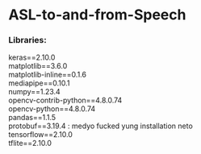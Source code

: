 # ASL-to-and-from-Speech

### Libraries:

keras==2.10.0 <br/>
matplotlib==3.6.0 <br/>
matplotlib-inline==0.1.6 <br/>
mediapipe==0.10.1 <br/>
numpy==1.23.4 <br/>
opencv-contrib-python==4.8.0.74 <br/>
opencv-python==4.8.0.74 <br/>
pandas==1.1.5 <br/>
protobuf==3.19.4 : medyo fucked yung installation neto <br/>
tensorflow==2.10.0 <br/>
tflite==2.10.0 <br/>
